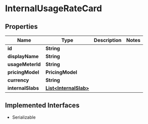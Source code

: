 

# InternalUsageRateCard


## Properties

| Name | Type | Description | Notes |
|------------ | ------------- | ------------- | -------------|
|**id** | **String** |  |  |
|**displayName** | **String** |  |  |
|**usageMeterId** | **String** |  |  |
|**pricingModel** | **PricingModel** |  |  |
|**currency** | **String** |  |  |
|**internalSlabs** | [**List&lt;InternalSlab&gt;**](InternalSlab.md) |  |  |


## Implemented Interfaces

* Serializable


